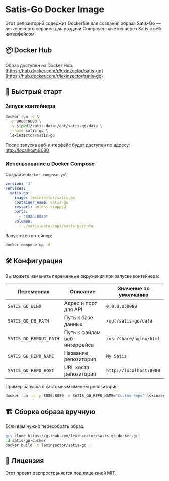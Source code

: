 # Satis-Go Docker Image

Этот репозиторий содержит Dockerfile для создания образа Satis-Go — легковесного сервиса для раздачи Composer-пакетов через Satis с веб-интерфейсом.

## 📦 Docker Hub

Образ доступен на Docker Hub:  
[https://hub.docker.com/r/lexinzector/satis-go](https://hub.docker.com/r/lexinzector/satis-go)

## 🚀 Быстрый старт

### Запуск контейнера

```sh
docker run -d \
  -p 8080:8080 \
  -v $(pwd)/satis-data:/opt/satis-go/data \
  --name satis-go \
  lexinzector/satis-go
```

После запуска веб-интерфейс будет доступен по адресу: [http://localhost:8080](http://localhost:8080)

### Использование в Docker Compose

Создайте `docker-compose.yml`:

```yaml
version: '3'
services:
  satis-go:
    image: lexinzector/satis-go
    container_name: satis-go
    restart: unless-stopped
    ports:
      - "8080:8080"
    volumes:
      - ./satis-data:/opt/satis-go/data
```

Запустите контейнер:

```sh
docker-compose up -d
```

## 🛠 Конфигурация

Вы можете изменить переменные окружения при запуске контейнера:

| Переменная | Описание | Значение по умолчанию |
|---|---|---|
| `SATIS_GO_BIND` | Адрес и порт для API | `0.0.0.0:8080` |
| `SATIS_GO_DB_PATH` | Путь к базе данных | `/opt/satis-go/data` |
| `SATIS_GO_REPOUI_PATH` | Путь к файлам веб-интерфейса | `/usr/share/nginx/html` |
| `SATIS_GO_REPO_NAME` | Название репозитория | `My Satis` |
| `SATIS_GO_REPO_HOST` | URL хоста репозитория | `http://localhost:8080` |

Пример запуска с кастомным именем репозитория:

```sh
docker run -d -p 8080:8080 -e SATIS_GO_REPO_NAME="Custom Repo" lexinzector/satis-go
```

## 🏗 Сборка образа вручную

Если вам нужно пересобрать образ:

```sh
git clone https://github.com/lexinzector/satis-go-docker.git
cd satis-go-docker
docker build -t lexinzector/satis-go .
```

## 📝 Лицензия

Этот проект распространяется под лицензией MIT.
